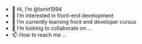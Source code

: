 - 👋 Hi, I’m @lsmit1994
- 👀 I’m interested in front-end development
- 🌱 I’m currently learning front end developer cursus
- 💞️ I’m looking to collaborate on ...
- 📫 How to reach me ...

<!---
lsmit1994/lsmit1994 is a ✨ special ✨ repository because its `README.md` (this file) appears on your GitHub profile.
You can click the Preview link to take a look at your changes.
--->
